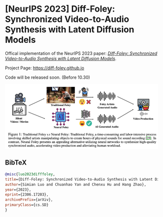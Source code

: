 # [NeurIPS 2023] Diff-Foley: Synchronized Video-to-Audio Synthesis with Latent Diffusion Models

Offical implementation of the NeurIPS 2023 paper: *[Diff-Foley: Synchronized Video-to-Audio Synthesis with Latent Diffusion Models](https://arxiv.org/abs/2306.17203v1)*.


Project Page: https://diff-foley.github.io


Code will be released soon. (Before 10.30)

<p align="center">
    <img src="teaser.png">
</p>

## BibTeX

```bibtex
@misc{luo2023difffoley, 
title={Diff-Foley: Synchronized Video-to-Audio Synthesis with Latent Diffusion Models}, 
author={Simian Luo and Chuanhao Yan and Chenxu Hu and Hang Zhao}, 
year={2023}, 
eprint={2306.17203}, 
archivePrefix={arXiv}, 
primaryClass={cs.SD} 
}
```

